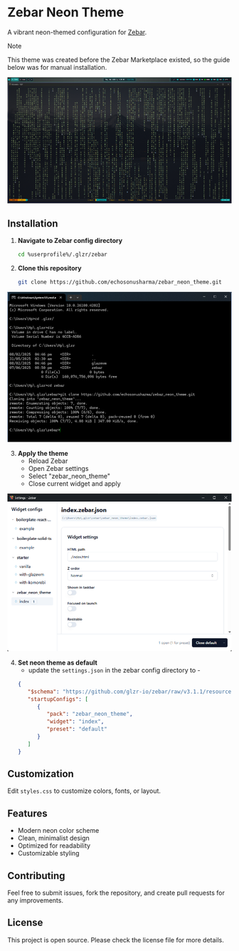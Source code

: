 # Zebar Neon Theme

A vibrant neon-themed configuration for [Zebar](https://github.com/glzr-io/zebar).

> [!NOTE]  
> This theme was created before the Zebar Marketplace existed, so the guide below was for manual installation.

![preview](img/image1.png)

## Installation

1. **Navigate to Zebar config directory**
   ```bash
   cd %userprofile%/.glzr/zebar
   ```

2. **Clone this repository**
   ```bash
   git clone https://github.com/echosonusharma/zebar_neon_theme.git
   ```
  ![terminal](img/image.png)
   
3. **Apply the theme**
   - Reload Zebar
   - Open Zebar settings
   - Select "zebar_neon_theme"
   - Close current widget and apply

  ![zebar_setting](img/image2.png)

4. **Set neon theme as default**
   - update the `settings.json` in the zebar config directory to -
   ```json
   {
      "$schema": "https://github.com/glzr-io/zebar/raw/v3.1.1/resources/settings-schema.json",
      "startupConfigs": [
         {
            "pack": "zebar_neon_theme",
            "widget": "index",
            "preset": "default"
         }
      ]
   }
   ```

## Customization

Edit `styles.css` to customize colors, fonts, or layout.

## Features

- Modern neon color scheme
- Clean, minimalist design
- Optimized for readability
- Customizable styling

## Contributing

Feel free to submit issues, fork the repository, and create pull requests for any improvements.

## License

This project is open source. Please check the license file for more details.
